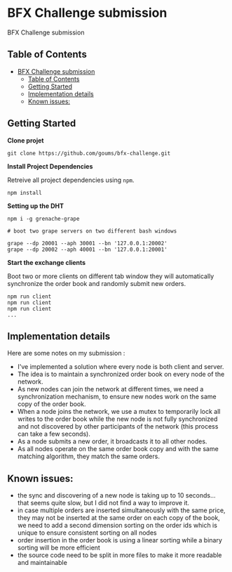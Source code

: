 # BFX Challenge submission

BFX Challenge submission

## Table of Contents

- [BFX Challenge submission](#bfx-challenge-submission)
  - [Table of Contents](#table-of-contents)
  - [Getting Started](#getting-started)
  - [Implementation details](#implementation-details)
  - [Known issues:](#known-issues)

## Getting Started

**Clone projet**

```
git clone https://github.com/goums/bfx-challenge.git
```

**Install Project Dependencies**

Retreive all project dependencies using `npm`.

```
npm install
```

**Setting up the DHT**

```
npm i -g grenache-grape
```

```
# boot two grape servers on two different bash windows

grape --dp 20001 --aph 30001 --bn '127.0.0.1:20002'
grape --dp 20002 --aph 40001 --bn '127.0.0.1:20001'
```


**Start the exchange clients**

Boot two or more clients on different tab window they will automatically synchronize the order book and randomly submit new orders.

```
npm run client
npm run client
npm run client
...
```

## Implementation details

Here are some notes on my submission :
- I've implemented a solution where every node is both client and server.
- The idea is to maintain a synchronized order book on every node of the network.
- As new nodes can join the network at different times, we need a synchronization mechanism, to ensure new nodes work on the same copy of the order book.
- When a node joins the network, we use a mutex to temporarily lock all writes to the order book while the new node is not fully synchronized and not discovered by other participants of the network (this process can take a few seconds).
- As a node submits a new order, it broadcasts it to all other nodes.
- As all nodes operate on the same order book copy and with the same matching algorithm, they match the same orders.


## Known issues: 
- the sync and discovering of a new node is taking up to 10 seconds... that seems quite slow, but I did not find a way to improve it.
- in case multiple orders are inserted simultaneously with the same price, they may not be inserted at the same order on each copy of the book, we need to add a second dimension sorting on the order ids which is unique to ensure consistent sorting on all nodes
- order insertion in the order book is using a linear sorting while a binary sorting will be more efficient
- the source code need to be split in more files to make it more readable and maintainable
